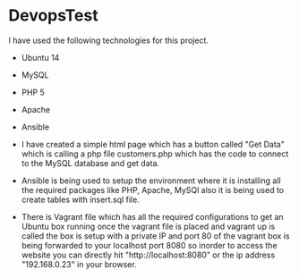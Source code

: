 # DevopsTest

I have used the following technologies for this project.
- Ubuntu 14
- MySQL
- PHP 5
- Apache
- Ansible

- I have created a simple html page which has a button called "Get Data" which is calling a php file customers.php which has the code to connect to the MySQL database and get data.
- Ansible is being used to setup the environment where it is installing all the required packages like PHP, Apache, MySQl also it is being used to create tables with insert.sql file.
- There is Vagrant file which has all the required configurations to get an Ubuntu box running once the vagrant file is placed and vagrant up is called the box is setup with a private IP and port 80 of the vagrant box is being forwarded to your localhost port 8080 so inorder to access the website you can directly hit "http://localhost:8080" or the ip address "192.168.0.23" in your browser.


